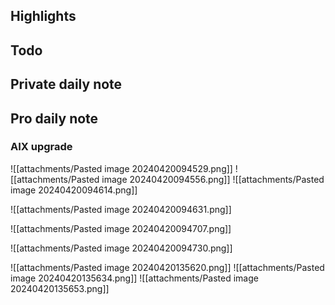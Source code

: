 ## Highlights

## Todo
## Private daily note

## Pro daily note

### AIX upgrade
![[attachments/Pasted image 20240420094529.png]]
![[attachments/Pasted image 20240420094556.png]]
![[attachments/Pasted image 20240420094614.png]]

![[attachments/Pasted image 20240420094631.png]]

![[attachments/Pasted image 20240420094707.png]]

![[attachments/Pasted image 20240420094730.png]]




![[attachments/Pasted image 20240420135620.png]]
![[attachments/Pasted image 20240420135634.png]]
![[attachments/Pasted image 20240420135653.png]]